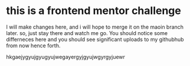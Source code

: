 # this is a frontend mentor challenge

I will make changes here, and i will hope to merge it on the maoin branch later.
so, just stay there and watch me go. You should notice some differneces here and you should see significant uploads to my githubhub from now hence forth.

hkgaejygyujgyugyujwegayergyjgyujwgyrgyjuewr
